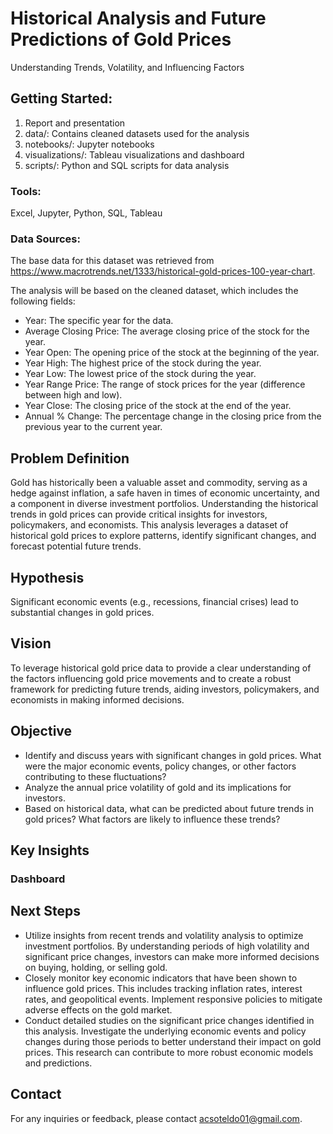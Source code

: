 # Historical Analysis and Future Predictions of Gold Prices
Understanding Trends, Volatility, and Influencing Factors

## Getting Started: 
1. Report and presentation
2. data/: Contains cleaned datasets used for the analysis
3. notebooks/: Jupyter notebooks
4. visualizations/: Tableau visualizations and dashboard
5. scripts/: Python and SQL scripts for data analysis

### Tools:
Excel, Jupyter, Python, SQL, Tableau

### Data Sources:
The base data for this dataset was retrieved from https://www.macrotrends.net/1333/historical-gold-prices-100-year-chart.

The analysis will be based on the cleaned dataset, which includes the following fields:
* Year: The specific year for the data.
* Average Closing Price: The average closing price of the stock for the year.
* Year Open: The opening price of the stock at the beginning of the year.
* Year High: The highest price of the stock during the year.
* Year Low: The lowest price of the stock during the year.
* Year Range Price: The range of stock prices for the year (difference between high and low).
* Year Close: The closing price of the stock at the end of the year.
* Annual % Change: The percentage change in the closing price from the previous year to the current year.

## Problem Definition
Gold has historically been a valuable asset and commodity, serving as a hedge against inflation, a safe haven in times of economic uncertainty, and a component in diverse investment portfolios. Understanding the historical trends in gold prices can provide critical insights for investors, policymakers, and economists. This analysis leverages a dataset of historical gold prices to explore patterns, identify significant changes, and forecast potential future trends.

## Hypothesis
Significant economic events (e.g., recessions, financial crises) lead to substantial changes in gold prices.

## Vision
To leverage historical gold price data to provide a clear understanding of the factors influencing gold price movements and to create a robust framework for predicting future trends, aiding investors, policymakers, and economists in making informed decisions.

## Objective
* Identify and discuss years with significant changes in gold prices. What were the major economic events, policy changes, or other factors contributing to these fluctuations?
* Analyze the annual price volatility of gold and its implications for investors.
* Based on historical data, what can be predicted about future trends in gold prices? What factors are likely to influence these trends?

## Key Insights
### Dashboard

## Next Steps
* Utilize insights from recent trends and volatility analysis to optimize investment portfolios. By understanding periods of high volatility and significant price changes, investors can make more informed decisions on buying, holding, or selling gold.
* Closely monitor key economic indicators that have been shown to influence gold prices. This includes tracking inflation rates, interest rates, and geopolitical events. Implement responsive policies to mitigate adverse effects on the gold market.
* Conduct detailed studies on the significant price changes identified in this analysis. Investigate the underlying economic events and policy changes during those periods to better understand their impact on gold prices. This research can contribute to more robust economic models and predictions.

## Contact
For any inquiries or feedback, please contact acsoteldo01@gmail.com.
